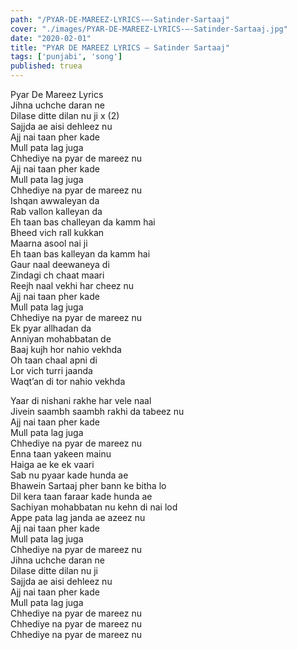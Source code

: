 ```yaml
---
path: "/PYAR-DE-MAREEZ-LYRICS-–-Satinder-Sartaaj"
cover: "./images/PYAR-DE-MAREEZ-LYRICS-–-Satinder-Sartaaj.jpg"
date: "2020-02-01"
title: "PYAR DE MAREEZ LYRICS – Satinder Sartaaj"
tags: ['punjabi', 'song']
published: truea
---
```

  
Pyar De Mareez Lyrics  
Jihna uchche daran ne  
Dilase ditte dilan nu ji x (2)  
Sajjda ae aisi dehleez nu  
Ajj nai taan pher kade  
Mull pata lag juga  
Chhediye na pyar de mareez nu  
Ajj nai taan pher kade  
Mull pata lag juga  
Chhediye na pyar de mareez nu  
Ishqan awwaleyan da  
Rab vallon kalleyan da  
Eh taan bas challeyan da kamm hai  
Bheed vich rall kukkan  
Maarna asool nai ji  
Eh taan bas kalleyan da kamm hai  
Gaur naal deewaneya di  
Zindagi ch chaat maari  
Reejh naal vekhi har cheez nu  
Ajj nai taan pher kade  
Mull pata lag juga  
Chhediye na pyar de mareez nu  
Ek pyar allhadan da  
Anniyan mohabbatan de  
Baaj kujh hor nahio vekhda  
Oh taan chaal apni di  
Lor vich turri jaanda  
Waqt’an di tor nahio vekhda  
  
  
  
  
  
  
Yaar di nishani rakhe har vele naal  
Jivein saambh saambh rakhi da tabeez nu  
Ajj nai taan pher kade  
Mull pata lag juga  
Chhediye na pyar de mareez nu  
Enna taan yakeen mainu  
Haiga ae ke ek vaari  
Sab nu pyaar kade hunda ae  
Bhawein Sartaaj pher bann ke bitha lo  
Dil kera taan faraar kade hunda ae  
Sachiyan mohabbatan nu kehn di nai lod  
Appe pata lag janda ae azeez nu  
Ajj nai taan pher kade  
Mull pata lag juga  
Chhediye na pyar de mareez nu  
Jihna uchche daran ne  
Dilase ditte dilan nu ji  
Sajjda ae aisi dehleez nu  
Ajj nai taan pher kade  
Mull pata lag juga  
Chhediye na pyar de mareez nu  
Chhediye na pyar de mareez nu  
Chhediye na pyar de mareez nu  
